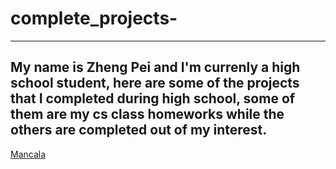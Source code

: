 # complete_projects-
----
My name is Zheng Pei and I'm currenly a high school student, here are some of the projects that I completed during high school, some of them are my cs class homeworks while the others are completed out of my interest. 
---
[Mancala](other_file.md)
